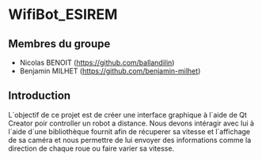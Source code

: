 # WifiBot_ESIREM

## Membres du groupe

 - Nicolas BENOIT (https://github.com/ballandilin)
 - Benjamin MILHET (https://github.com/benjamin-milhet)
 
## Introduction
L´objectif de ce projet est de créer une interface graphique à l´aide de Qt Creator poir controller un robot a distance.
Nous devons intéragir avec lui à l´aide d´une bibliothèque fournit afin de récuperer sa vitesse et l´affichage de sa caméra et nous permettre de lui envoyer des informations comme la direction de chaque roue ou faire varier sa vitesse.
